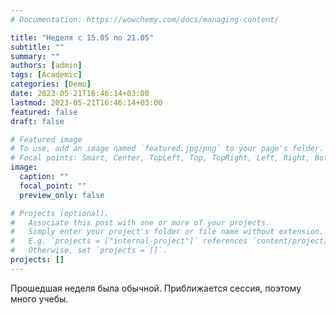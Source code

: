 ```yaml
---
# Documentation: https://wowchemy.com/docs/managing-content/

title: "Неделя с 15.05 по 21.05"
subtitle: ""
summary: ""
authors: [admin]
tags: [Academic]
categories: [Demo]
date: 2023-05-21T16:46:14+03:00
lastmod: 2023-05-21T16:46:14+03:00
featured: false
draft: false

# Featured image
# To use, add an image named `featured.jpg/png` to your page's folder.
# Focal points: Smart, Center, TopLeft, Top, TopRight, Left, Right, BottomLeft, Bottom, BottomRight.
image:
  caption: ""
  focal_point: ""
  preview_only: false

# Projects (optional).
#   Associate this post with one or more of your projects.
#   Simply enter your project's folder or file name without extension.
#   E.g. `projects = ["internal-project"]` references `content/project/deep-learning/index.md`.
#   Otherwise, set `projects = []`.
projects: []
---
```


Прошедшая неделя была обычной. Приближается сессия, поэтому много учебы.
